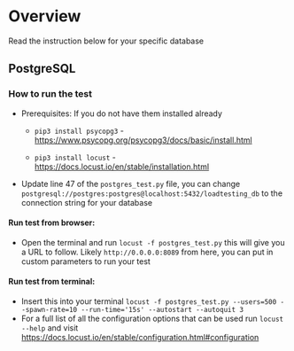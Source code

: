 # Overview

Read the instruction below for your specific database

## PostgreSQL
### How to run the test
- Prerequisites:
    If you do not have them installed already
    - `pip3 install psycopg3` - https://www.psycopg.org/psycopg3/docs/basic/install.html

    - `pip3 install locust` - https://docs.locust.io/en/stable/installation.html

- Update line 47 of the `postgres_test.py` file, you can change `postgresql://postgres:postgres@localhost:5432/loadtesting_db` to the connection string for your database
#### Run test from browser:
- Open the terminal and run `locust -f postgres_test.py` this will give you a URL to follow. Likely `http://0.0.0.0:8089` from here, you can put in custom parameters to run your test

#### Run test from terminal:

- Insert this into your terminal `locust -f postgres_test.py --users=500 --spawn-rate=10 --run-time='15s' --autostart --autoquit 3`
- For a full list of all the configuration options that can be used run `locust --help` and visit https://docs.locust.io/en/stable/configuration.html#configuration


